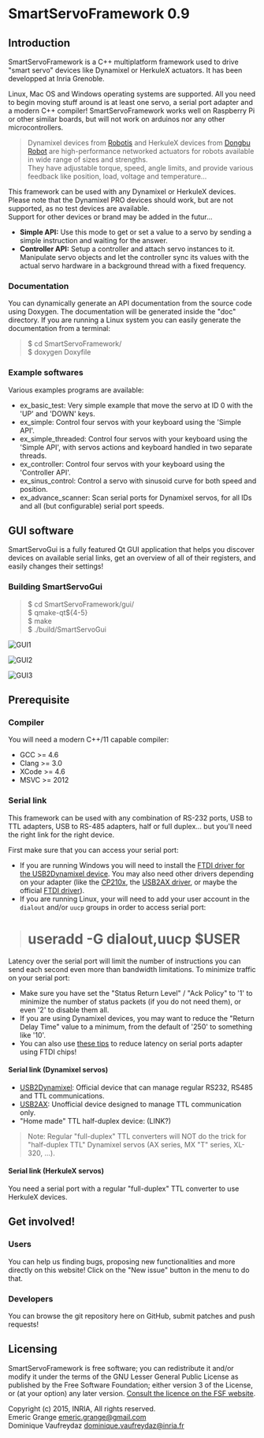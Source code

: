 SmartServoFramework 0.9
=======================

## Introduction

SmartServoFramework is a C++ multiplatform framework used to drive "smart servo" devices like Dynamixel or HerkuleX actuators. It has been developped at Inria Grenoble.

Linux, Mac OS and Windows operating systems are supported. All you need to begin moving stuff around is at least one servo, a serial port adapter and a modern C++ compiler! SmartServoFramework works well on Raspberry Pi or other similar boards, but will not work on arduinos nor any other microcontrollers.

> Dynamixel devices from [Robotis](http://www.robotis.com/) and HerkuleX devices from [Dongbu Robot](http://www.dongburobot.com/) are high-performance networked actuators for robots available in wide range of sizes and strengths.  
> They have adjustable torque, speed, angle limits, and provide various feedback like position, load, voltage and temperature...

This framework can be used with any Dynamixel or HerkuleX devices. Please note that the Dynamixel PRO devices should work, but are not supported, as no test devices are available.  
Support for other devices or brand may be added in the futur...

* **Simple API:** Use this mode to get or set a value to a servo by sending a simple instruction and waiting for the answer.  
* **Controller API:** Setup a controller and attach servo instances to it. Manipulate servo objects and let the controller sync its values with the actual servo hardware in a background thread with a fixed frequency.  

### Documentation

You can dynamically generate an API documentation from the source code using Doxygen. The documentation will be generated inside the "doc" directory.
If you are running a Linux system you can easily generate the documentation from a terminal:
> $ cd SmartServoFramework/  
> $ doxygen Doxyfile  

### Example softwares

Various examples programs are available:

* ex_basic_test: Very simple example that move the servo at ID 0 with the 'UP' and 'DOWN' keys.  
* ex_simple: Control four servos with your keyboard using the 'Simple API'.  
* ex_simple_threaded: Control four servos with your keyboard using the 'Simple API', with servos actions and keyboard handled in two separate threads.  
* ex_controller: Control four servos with your keyboard using the 'Controller API'.  
* ex_sinus_control: Control a servo with sinusoid curve for both speed and position.  
* ex_advance_scanner: Scan serial ports for Dynamixel servos, for all IDs and all (but configurable) serial port speeds.  

## GUI software

SmartServoGui is a fully featured Qt GUI application that helps you discover devices on available serial links, get an overview of all of their registers, and easily changes their settings!

### Building SmartServoGui

> $ cd SmartServoFramework/gui/  
> $ qmake-qt${4-5}  
> $ make  
> $ ./build/SmartServoGui  

![GUI1](http://i.imgur.com/9mkQFUx.png)

![GUI2](http://i.imgur.com/x3sXE31.png)

![GUI3](http://i.imgur.com/bE2qYIk.png)

## Prerequisite

### Compiler

You will need a modern C++/11 capable compiler:

* GCC >= 4.6  
* Clang >= 3.0  
* XCode >= 4.6  
* MSVC >= 2012  

### Serial link

This framework can be used with any combination of RS-232 ports, USB to TTL adapters, USB to RS-485 adapters, half or full duplex... but you'll need the right link for the right device.

First make sure that you can access your serial port:
* If you are running Windows you will need to install the [FTDI driver for the USB2Dynamixel device](http://www.robotis.com/xe/download_en/646927). You may also need other drivers depending on your adapter (like the [CP210x](http://www.silabs.com/products/mcu/pages/usbtouartbridgevcpdrivers.aspx), the [USB2AX driver](https://raw.githubusercontent.com/Xevel/usb2ax/master/firmware/lufa_usb2ax/USB2AX.inf), or maybe the official [FTDI driver](http://www.ftdichip.com/FTDrivers.htm)).
* If you are running Linux, your will need to add your user account in the `dialout` and/or `uucp` groups in order to access serial port:
>  # useradd -G dialout,uucp $USER

Latency over the serial port will limit the number of instructions you can send each second even more than bandwidth limitations.
To minimize traffic on your serial port:  
- Make sure you have set the "Status Return Level" / "Ack Policy" to '1' to minimize the number of status packets (if you do not need them), or even '2' to disable them all.  
- If you are using Dynamixel devices, you may want to reduce the "Return Delay Time" value to a minimum, from the default of '250' to something like '10'.  
- You can also use [these tips](https://projectgus.com/2011/10/notes-on-ftdi-latency-with-arduino/) to reduce latency on serial ports adapter using FTDI chips!  

#### Serial link (Dynamixel servos)

* [USB2Dynamixel](http://support.robotis.com/en/product/auxdevice/interface/usb2dxl_manual.htm): Official device that can manage regular RS232, RS485 and TTL communications.  
* [USB2AX](http://www.xevelabs.com/doku.php?id=product:usb2ax:usb2ax): Unofficial device designed to manage TTL communication only.  
* "Home made" TTL half-duplex device: (LINK?)  

> Note: Regular "full-duplex" TTL converters will NOT do the trick for "half-duplex TTL" Dynamixel servos (AX series, MX "T" series, XL-320, ...).

#### Serial link (HerkuleX servos)

You need a serial port with a regular "full-duplex" TTL converter to use HerkuleX devices.

## Get involved!

### Users

You can help us finding bugs, proposing new functionalities and more directly on this website! Click on the "New issue" button in the menu to do that.

### Developers

You can browse the git repository here on GitHub, submit patches and push requests!

## Licensing

SmartServoFramework is free software; you can redistribute it and/or modify it under the terms of the GNU Lesser General Public License as published by the Free Software Foundation; either version 3 of the License, or (at your option) any later version.
[Consult the licence on the FSF website](http://www.gnu.org/licenses/lgpl-3.0.txt).

Copyright (c) 2015, INRIA, All rights reserved.  
Emeric Grange <emeric.grange@gmail.com>  
Dominique Vaufreydaz <dominique.vaufreydaz@inria.fr>  
